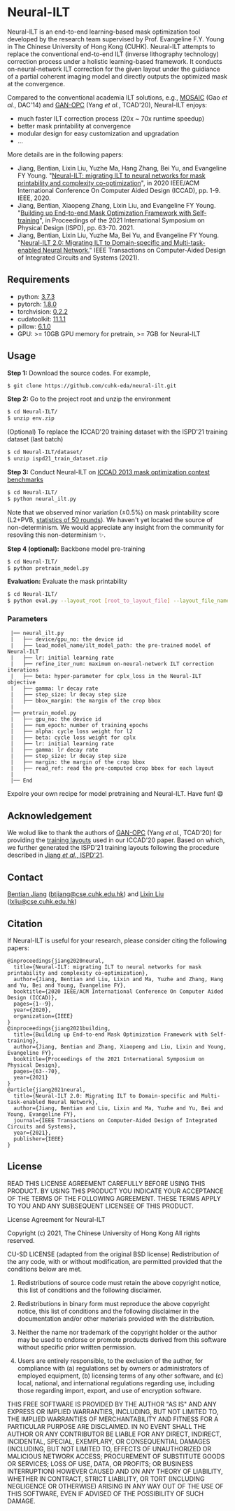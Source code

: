 # Neural-ILT
Neural-ILT is an end-to-end learning-based mask optimization tool developed by the research team supervised by Prof. Evangeline F.Y. Young in The Chinese University of Hong Kong (CUHK). Neural-ILT attempts to replace the conventional end-to-end ILT (inverse lithography technology) correction process under a holistic learning-based framework. It conducts on-neural-network ILT correction for the given layout under the guidiance of a partial coherent imaging model and directly outputs the optimized mask at the convergence.

Compared to the conventional academia ILT solutions, e.g., [MOSAIC](https://ieeexplore.ieee.org/document/6881379) (Gao *et al.*, DAC'14) and [GAN-OPC](https://ieeexplore.ieee.org/document/8465816) (Yang *et al.*, TCAD'20), Neural-ILT enjoys:
- much faster ILT correction process (20x ~ 70x runtime speedup)
- better mask printability at convergence
- modular design for easy customization and upgradation
- ...

More details are in the following papers:
* Jiang, Bentian, Lixin Liu, Yuzhe Ma, Hang Zhang, Bei Yu, and Evangeline FY Young. "[Neural-ILT: migrating ILT to neural networks for mask printability and complexity co-optimization](https://ieeexplore.ieee.org/abstract/document/9256592)", in 2020 IEEE/ACM International Conference On Computer Aided Design (ICCAD), pp. 1-9. IEEE, 2020.
* Jiang, Bentian, Xiaopeng Zhang, Lixin Liu, and Evangeline FY Young. "[Building up End-to-end Mask Optimization Framework with Self-training](https://dl.acm.org/doi/abs/10.1145/3439706.3447050)", in Proceedings of the 2021 International Symposium on Physical Design (ISPD), pp. 63-70. 2021.
* Jiang, Bentian, Lixin Liu, Yuzhe Ma, Bei Yu, and Evangeline FY Young. "[Neural-ILT 2.0: Migrating ILT to Domain-specific and Multi-task-enabled Neural Network.](https://ieeexplore.ieee.org/abstract/document/9526856)" IEEE Transactions on Computer-Aided Design of Integrated Circuits and Systems (2021).

## Requirements
-   python: [3.7.3](https://www.python.org/downloads/)
-   pytorch: [1.8.0](https://pytorch.org/)
-   torchvision: [0.2.2](https://pytorch.org/)
-   cudatoolkit: [11.1.1](https://developer.nvidia.com/cuda-toolkit)
-   pillow: [6.1.0](https://pypi.org/project/Pillow/)
-   GPU: >= 10GB GPU memory for pretrain, >= 7GB for Neural-ILT

## Usage
**Step 1:** Download the source codes. For example,
~~~bash
$ git clone https://github.com/cuhk-eda/neural-ilt.git
~~~

**Step 2:** Go to the project root and unzip the environment
~~~bash
$ cd Neural-ILT/
$ unzip env.zip
~~~
(Optional) To replace the ICCAD'20 training dataset with the ISPD'21 training dataset (last batch)
~~~bash
$ cd Neural-ILT/dataset/
$ unzip ispd21_train_dataset.zip
~~~

**Step 3:** Conduct Neural-ILT on [ICCAD 2013 mask optimization contest benchmarks](https://ieeexplore.ieee.org/document/6691131)
~~~bash
$ cd Neural-ILT/
$ python neural_ilt.py
~~~
Note that we observed minor variation (±0.5%) on mask printability score (L2+PVB, [statistics of 50 rounds](./stat/variation_test_neural_ilt.xlsx)). We haven't yet located the source of non-determinism. We would appreciate any insight from the community for resovling this non-determinism :sparkles:.

**Step 4 (optional):** Backbone model pre-training
~~~bash
$ cd Neural-ILT/
$ python pretrain_model.py
~~~

**Evaluation:** Evaluate the mask printability
~~~bash
$ cd Neural-ILT/
$ python eval.py --layout_root [root_to_layout_file] --layout_file_name [your_layout_file_name] --mask_root [root_to_mask_file] --mask_file_name [your_mask_file_name]
~~~

### Parameters
```angular2html
 |── neural_ilt.py
 |   ├── device/gpu_no: the device id
 |   ├── load_model_name/ilt_model_path: the pre-trained model of Neural-ILT
 |   ├── lr: initial learning rate
 |   ├── refine_iter_num: maximum on-neural-network ILT correction iterations
 |   ├── beta: hyper-parameter for cplx_loss in the Neural-ILT objective
 |   ├── gamma: lr decay rate
 |   ├── step_size: lr decay step size
 |   ├── bbox_margin: the margin of the crop bbox
 |
 |── pretrain_model.py
 |   ├── gpu_no: the device id
 |   ├── num_epoch: number of training epochs
 |   ├── alpha: cycle loss weight for l2
 |   ├── beta: cycle loss weight for cplx
 |   ├── lr: initial learning rate
 |   ├── gamma: lr decay rate
 |   ├── step_size: lr decay step size
 |   ├── margin: the margin of the crop bbox
 |   ├── read_ref: read the pre-computed crop bbox for each layout
 |
 |── End
```

Expolre your own recipe for model pretraining and Neural-ILT. Have fun! :smile:


## Acknowledgement
We wolud like to thank the authors of [GAN-OPC](https://ieeexplore.ieee.org/document/8465816) (Yang *et al.*, TCAD'20) for providing the [training layouts](https://github.com/phdyang007/GAN-OPC) used in our ICCAD'20 paper. Based on which, we further generated the ISPD'21 training layouts following the procedure described in [Jiang *et al.*, ISPD'21](https://dl.acm.org/doi/abs/10.1145/3439706.3447050).


## Contact
[Bentian Jiang](https://infamousmega.github.io/) (btjiang@cse.cuhk.edu.hk) and [Lixin Liu](https://liulixinkerry.github.io) (lxliu@cse.cuhk.edu.hk)



## Citation
If Neural-ILT is useful for your research, please consider citing the following papers:
```angular2html
@inproceedings{jiang2020neural,
  title={Neural-ILT: migrating ILT to neural networks for mask printability and complexity co-optimization},
  author={Jiang, Bentian and Liu, Lixin and Ma, Yuzhe and Zhang, Hang and Yu, Bei and Young, Evangeline FY},
  booktitle={2020 IEEE/ACM International Conference On Computer Aided Design (ICCAD)},
  pages={1--9},
  year={2020},
  organization={IEEE}
}
@inproceedings{jiang2021building,
  title={Building up End-to-end Mask Optimization Framework with Self-training},
  author={Jiang, Bentian and Zhang, Xiaopeng and Liu, Lixin and Young, Evangeline FY},
  booktitle={Proceedings of the 2021 International Symposium on Physical Design},
  pages={63--70},
  year={2021}
}
@article{jiang2021neural,
  title={Neural-ILT 2.0: Migrating ILT to Domain-specific and Multi-task-enabled Neural Network},
  author={Jiang, Bentian and Liu, Lixin and Ma, Yuzhe and Yu, Bei and Young, Evangeline FY},
  journal={IEEE Transactions on Computer-Aided Design of Integrated Circuits and Systems},
  year={2021},
  publisher={IEEE}
}
```



## License
READ THIS LICENSE AGREEMENT CAREFULLY BEFORE USING THIS PRODUCT. BY USING THIS PRODUCT YOU INDICATE YOUR ACCEPTANCE OF THE TERMS OF THE FOLLOWING AGREEMENT. THESE TERMS APPLY TO YOU AND ANY SUBSEQUENT LICENSEE OF THIS PRODUCT.



License Agreement for Neural-ILT



Copyright (c) 2021, The Chinese University of Hong Kong
All rights reserved.



CU-SD LICENSE (adapted from the original BSD license) Redistribution of the any code, with or without modification, are permitted provided that the conditions below are met. 



1. Redistributions of source code must retain the above copyright notice, this
   list of conditions and the following disclaimer.



2. Redistributions in binary form must reproduce the above copyright notice,
   this list of conditions and the following disclaimer in the documentation
   and/or other materials provided with the distribution.



3. Neither the name nor trademark of the copyright holder or the author may be used to endorse or promote products derived from this software without specific prior written permission.



4. Users are entirely responsible, to the exclusion of the author, for compliance with (a) regulations set by owners or administrators of employed equipment, (b) licensing terms of any other software, and (c) local, national, and international regulations regarding use, including those regarding import, export, and use of encryption software.



THIS FREE SOFTWARE IS PROVIDED BY THE AUTHOR "AS IS" AND ANY EXPRESS OR IMPLIED WARRANTIES, INCLUDING, BUT NOT LIMITED TO, THE IMPLIED WARRANTIES OF MERCHANTABILITY AND FITNESS FOR A PARTICULAR PURPOSE ARE DISCLAIMED. IN NO EVENT SHALL THE AUTHOR OR ANY CONTRIBUTOR BE LIABLE FOR ANY DIRECT, INDIRECT, INCIDENTAL, SPECIAL, EXEMPLARY, OR CONSEQUENTIAL DAMAGES (INCLUDING, BUT NOT LIMITED TO, EFFECTS OF UNAUTHORIZED OR MALICIOUS NETWORK ACCESS; PROCUREMENT OF SUBSTITUTE GOODS OR SERVICES; LOSS OF USE, DATA, OR PROFITS; OR BUSINESS INTERRUPTION) HOWEVER CAUSED AND ON ANY THEORY OF LIABILITY, WHETHER IN CONTRACT, STRICT LIABILITY, OR TORT (INCLUDING NEGLIGENCE OR OTHERWISE) ARISING IN ANY WAY OUT OF THE USE OF THIS SOFTWARE, EVEN IF ADVISED OF THE POSSIBILITY OF SUCH DAMAGE.

